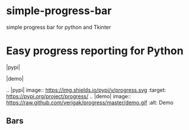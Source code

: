 # simple-progress-bar
simple progress bar for python and Tkinter

Easy progress reporting for Python
==================================

|pypi|

|demo|

.. |pypi| image:: https://img.shields.io/pypi/v/progress.svg
   :target: https://pypi.org/project/progress/
.. |demo| image:: https://raw.github.com/verigak/progress/master/demo.gif
   :alt: Demo

Bars
----
